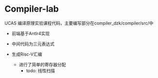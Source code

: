 # Compiler-lab

UCAS 编译原理实验课程代码，主要编写部分在compiler_dzk/compiler/src/中

* 前端基于Antlr4实现

* 中间代码为三元表达式

* 生成Risc-V汇编

  * 进行了简单的寄存器分配
    * todo: 线性扫描

  